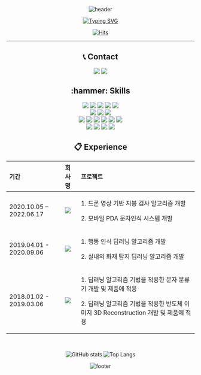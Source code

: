 <div align="center">
  
![header](https://capsule-render.vercel.app/api?type=waving&color=000000&height=121&animation=scaleIn&section=header&fontColor=22D22E&fontSize=60&text=DeepFocuser🚛💨&fontAlign=50&descAlignY=51&descAlign=50&rotate=1)

[![Typing SVG](https://readme-typing-svg.demolab.com?font=Gasoek+One&size=30&pause=1000&color=000000&background=FFFEF6C4&center=true&vCenter=true&width=820&lines=%F0%9F%91%8B%EB%AA%A8%EB%93%A0+%EA%B2%83%EC%9D%84+%EC%9E%98%ED%95%98%EA%B3%A0+%EC%8B%B6%EC%96%B4%ED%95%98%EB%8A%94+DeepFocuser(%EA%B9%80%EC%A2%85%EA%B3%A4)+%EC%9E%85%EB%8B%88%EB%8B%A4!%F0%9F%91%8B)](https://git.io/typing-svg)

[![Hits](https://hits.seeyoufarm.com/api/count/incr/badge.svg?url=https%3A%2F%2Fgithub.com%2FDeepFocuser%2FDeepFocuser&count_bg=%23943C9F&title_bg=%23555555&icon=github.svg&icon_color=%23E7E7E7&title=Visitor&edge_flat=false)](https://hits.seeyoufarm.com)
 
--- 

<h2 align="center"> 📞 Contact </h2>
<p>
  <a href="mailto:rlawhdrhs27@gmail.com" target="_blank"><img src="https://img.shields.io/badge/rlawhdrhs27@gmail.com-EA3245?style=flat-square&logo=Gmail&logoColor=white"/></a> <a href="https://www.linkedin.com/in/kim-jonggon-37ba19120/" target="_blank"><img src="https://img.shields.io/badge/JONGGON-0A66C2?style=flat-square&logo=Linkedin&logoColor=white"/></a>
</p>

<h2 align="center"> :hammer: Skills </h2>
<p align="center">
  <img src="https://img.shields.io/badge/Python-white?style=flat&logo=Python&logoColor=#3776AB"/>
  <img src="https://img.shields.io/badge/Java-007396?style=flat&logo=Java&logoColor=white"/></a>
  <img src="https://img.shields.io/badge/C++-000000?style=flat&logo=Cplusplus&logoColor=white"/>
  <img src="https://img.shields.io/badge/c%23-%23239120.svg?style=flat&logo=c-sharp&logoColor=white"/> 
  <img src="https://img.shields.io/badge/unity-%23000000.svg?style=flat&logo=unity&logoColor=white"/>
  <br>
  <img src="https://img.shields.io/badge/Pytorch-EE4C2C?style=flat&logo=Pytorch&logoColor=white"/>
  <img src="https://img.shields.io/badge/Tensorflow-FF6F00?style=flat&logo=Tensorflow&logoColor=white"/>
  <img src="https://img.shields.io/badge/Mxnet-61DAFB?style=flat&logo=Mxnet&logoColor=black"/>
  <br>
  <img src="https://img.shields.io/badge/HTML5-E34F26.svg?&style=flat&logo=HTML5&logoColor=white"/>
  <img src="https://img.shields.io/badge/CSS3-1572B6.svg?&style=flat&logo=CSS3&logoColor=white"/>
  <img src="https://img.shields.io/badge/JavaScript-F7DF1E?style=flat&logo=JavaScript&logoColor=white"/>
  <img src="https://img.shields.io/badge/TypeScript-3178C6.svg?&style=flat&logo=TypeScript&logoColor=white"/>
  <img src="https://img.shields.io/badge/-React-61DAFB?logo=react?&style=flat&logo=React&logoColor=black"/>
  <img src="https://img.shields.io/badge/-NextJs-121212?logo=NextJS?&style=flat&logo=NextJS&logoColor=black"/>
  <br>
  <img src="https://img.shields.io/badge/GitHub-gray?style=flat&logo=GitHub&logoColor=black"/>
  <img src="https://img.shields.io/badge/Git-blue?style=flat&logo=Git&logoColor=F05032"/>
  <img src="https://img.shields.io/badge/Docker-2496ED?style=flat&logo=Docker&logoColor=white"/>
  <img src="https://img.shields.io/badge/Linux-FCC624?style=flat&logo=Linux&logoColor=white"/>
</p>

<h2 align="center"> 📋 Experience </h2>

| 기간 | 회사명 | 프로젝트     |
|:----|:---------|:--------|
| 2020.10.05 – 2022.06.17 | <a href="https://www.hyundai-autoever.com/kor/main/index.do" target="_blank"><img src="https://img.shields.io/badge/현대오토에버-white?style=for-the-badge&logo=Hyundai&logoColor=002C5F"/></a> | <p>1. 드론 영상 기반 지붕 검사 알고리즘 개발</p><p>2. 모바일 PDA 문자인식 시스템 개발 </p>|
| 2019.04.01 - 2020.09.06 | <a href="https://alcherainc.com/" target="_blank"><img src="https://img.shields.io/badge/alchera-blue?style=for-the-badge&logoColor=002C5F"/></a>| <p>1. 행동 인식 딥러닝 알고리즘 개발</p><p>2. 실내외 화재 탐지 딥러닝 알고리즘 개발 </p>|
| 2018.01.02 - 2019.03.06 | <a href="https://www.kohyoung.com/kr" target="_blank"><img src="https://img.shields.io/badge/고영테크놀러지-green?style=for-the-badge&logoColor=green"/></a> | <p>1. 딥러닝 알고리즘 기법을 적용한 문자 분류기 개발 및 제품에 적용</p><p>2. 딥러닝 알고리즘 기법을 적용한 반도체 이미지 3D Reconstruction 개발 및 제품에 적용 </p>|

<br>

![GitHub stats](https://github-readme-stats.vercel.app/api?username=DeepFocuser&show_icons=true&theme=ayu-mirage&card_width=500px) 
![Top Langs](https://github-readme-stats.vercel.app/api/top-langs/?username=DeepFocuser&layout=compact&theme=ayu-mirage&card_width=500px)

![footer](https://capsule-render.vercel.app/api?type=waving&color=random&height=121&animation=scaleIn&section=footer&fontColor=DBFEFE&fontSize=60&fontAlign=50&descAlignY=51&descAlign=50&rotate=1) 
</div>
